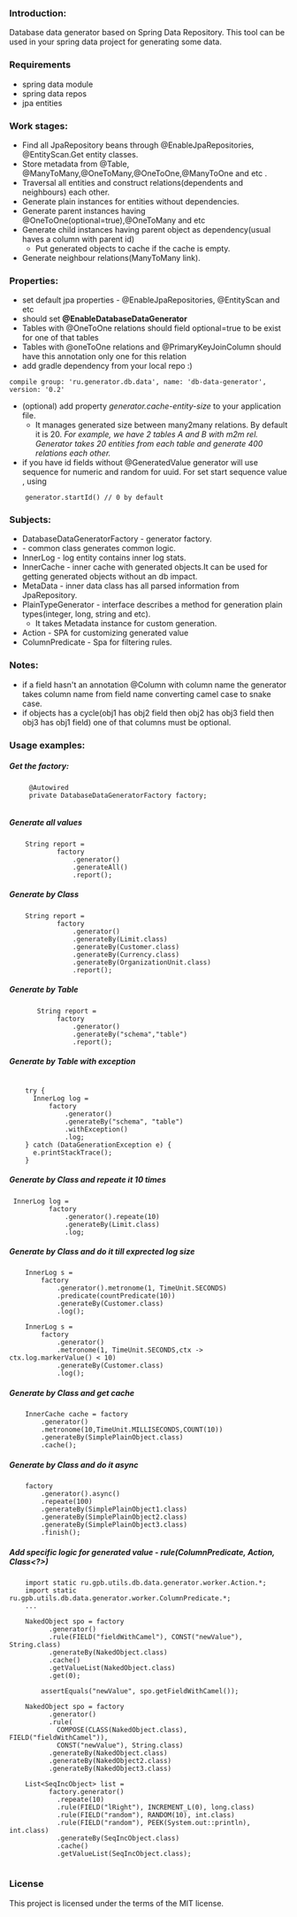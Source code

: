 ### Introduction:
Database data generator based on Spring Data Repository. 
This tool can be used in your spring data project for generating some data.

### Requirements
* spring data module
* spring data repos
* jpa entities

### Work stages:
* Find all JpaRepository beans through @EnableJpaRepositories, @EntityScan.Get entity classes. 
* Store metadata from @Table, @ManyToMany,@OneToMany,@OneToOne,@ManyToOne and etc .
* Traversal all entities and construct relations(dependents and neighbours) each other.
* Generate plain instances for entities without dependencies.
* Generate parent instances having @OneToOne(optional=true),@OneToMany and etc
* Generate child instances having parent object as dependency(usual haves a column with parent id)
    * Put generated objects to cache if the cache is empty. 
* Generate neighbour relations(ManyToMany link).

### Properties:
* set default jpa properties - @EnableJpaRepositories, @EntityScan and etc
* should set **@EnableDatabaseDataGenerator**
* Tables with @OneToOne relations should field optional=true to be exist for one of that tables 
* Tables with @oneToOne relations and @PrimaryKeyJoinColumn should have this annotation only one for this relation
* add gradle dependency from your local repo :)  
```
compile group: 'ru.generator.db.data', name: 'db-data-generator', version: '0.2'
```
* (optional) add property *generator.cache-entity-size* to your application file. 
    * It manages generated size between many2many relations. By default it is 20.
      *For example, we have 2 tables A and B with m2m rel. Generator takes 20 entities from each table and generate 400 relations each other.*
* if you have id fields without @GeneratedValue generator will use sequence for numeric and random for uuid. For set start sequence value , using 
```
    generator.startId() // 0 by default
```
### Subjects:
* DatabaseDataGeneratorFactory - generator factory.
* <? extends Generator> - common class generates common logic.
* InnerLog - log entity contains inner log stats.
* InnerCache - inner cache with generated objects.It can be used for getting generated objects without an db impact.  
* MetaData - inner data class has all parsed information from JpaRepository.
* PlainTypeGenerator - interface describes a method for generation plain types(integer, long, string and etc). 
    * It takes Metadata instance for custom generation.
* Action - SPA for customizing generated value
* ColumnPredicate - Spa for filtering rules.

### Notes:
* if a field hasn't an annotation @Column with column name the generator takes column 
name from field name converting camel case to snake case.
* if objects has a cycle(obj1 has obj2 field then obj2 has obj3 field then obj3 has obj1 field) 
one of that columns must be optional.

### Usage examples:

##### Get the factory:
```
     @Autowired
     private DatabaseDataGeneratorFactory factory;
     
```
##### Generate all values

```
    String report =
            factory
                .generator()
                .generateAll()
                .report();

```

##### Generate by Class
```
    String report =
            factory
                .generator()
                .generateBy(Limit.class)
                .generateBy(Customer.class)
                .generateBy(Currency.class)
                .generateBy(OrganizationUnit.class)
                .report();

```
##### Generate by Table
```
       String report =
            factory
                .generator()
                .generateBy("schema","table")
                .report();

```

##### Generate by Table with exception
```

    try {
      InnerLog log =
          factory
              .generator()
              .generateBy("schema", "table")
              .withException()
              .log;
    } catch (DataGenerationException e) {
      e.printStackTrace();
    }

```

##### Generate by Class and repeate it 10 times
```
 InnerLog log =
          factory
              .generator().repeate(10)
              .generateBy(Limit.class)
              .log;

```
##### Generate by Class and do it till exprected log size  
```
    InnerLog s =
        factory
            .generator().metronome(1, TimeUnit.SECONDS)
            .predicate(countPredicate(10))
            .generateBy(Customer.class)
            .log();

    InnerLog s =
        factory
            .generator()
            .metronome(1, TimeUnit.SECONDS,ctx -> ctx.log.markerValue() < 10)
            .generateBy(Customer.class)
            .log();
```
##### Generate by Class and get cache 
```
    InnerCache cache = factory
        .generator()
        .metronome(10,TimeUnit.MILLISECONDS,COUNT(10))
        .generateBy(SimplePlainObject.class)
        .cache();
```

##### Generate by Class and do it async
```
    factory
        .generator().async()
        .repeate(100)
        .generateBy(SimplePlainObject1.class)
        .generateBy(SimplePlainObject2.class)
        .generateBy(SimplePlainObject3.class)
        .finish();
```
##### Add specific logic for generated value - rule(ColumnPredicate, Action, Class<?>)
```
    import static ru.gpb.utils.db.data.generator.worker.Action.*;
    import static ru.gpb.utils.db.data.generator.worker.ColumnPredicate.*;
    ... 
    
    NakedObject spo = factory
    	  .generator()
    	  .rule(FIELD("fieldWithCamel"), CONST("newValue"), String.class)
    	  .generateBy(NakedObject.class)
    	  .cache()
    	  .getValueList(NakedObject.class)
    	  .get(0);
    
    	assertEquals("newValue", spo.getFieldWithCamel());
    	
    NakedObject spo = factory
          .generator()
          .rule(
            COMPOSE(CLASS(NakedObject.class), FIELD("fieldWithCamel")), 
            CONST("newValue"), String.class)
          .generateBy(NakedObject.class)
          .generateBy(NakedObject2.class)
          .generateBy(NakedObject3.class)
          
    List<SeqIncObject> list =
    	  factory.generator()
    		.repeate(10)
    		.rule(FIELD("lRight"), INCREMENT_L(0), long.class)
    		.rule(FIELD("random"), RANDOM(10), int.class)
    		.rule(FIELD("random"), PEEK(System.out::println), int.class)
    		.generateBy(SeqIncObject.class)
    		.cache()
    		.getValueList(SeqIncObject.class);      
    	
```

### License
This project is licensed under the terms of the MIT license.
